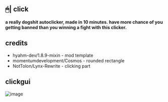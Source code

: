 ## 🖱| click
#### a really dogshit autoclicker, made in 10 minutes. have more chance of you getting banned than you winning a fight with this clicker.
## credits
- hyahm-dev/1.8.9-mixin - mod template
- momentumdevelopment/Cosmos - rounded rectangle
- NotTolon/Lynx-Rewrite - clicking part
## clickgui
![image](https://user-images.githubusercontent.com/84829615/146709154-a6bc4030-2254-476e-8e08-db89ff8ccc40.png)
